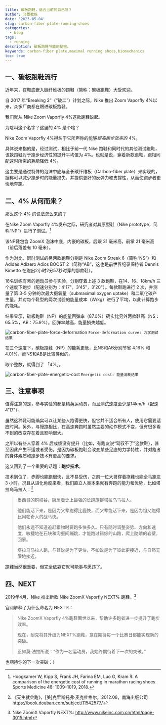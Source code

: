 ```yaml
---
title: 碳板跑鞋，适合当前的自己吗？
author: 马景教练
date: '2023-05-04'
slug: carbon-fiber-plate-running-shoes
categories:
  - blog
tags:
  - running
description: 碳板跑鞋节能的秘密。
keywords: carbon-fiber plate,maximal running shoes,biomechanics
toc: true
---
```


## 一、碳板跑鞋流行

近年来，在鞋底嵌入碳纤维板的跑鞋（简称：碳板跑鞋）大受欢迎。

自 2017 年“Breaking 2”（“破二”）计划之际，Nike 推出 Zoom Vaporfly 4%以来，众多厂商都在跟进碳板跑鞋。

我们就从 Nike Zoom Vaporfly 4%这款跑鞋说起。

为啥叫这个名字？这里的 4% 是个啥？

Nike Zoom Vaporfly 4%得名于它所声称的能够*提高跑步效率的 4%*。

具体说来指的是，经过测试，相比于前一代 Nike 跑鞋和同时代的其他测试跑鞋，该款跑鞋对于跑步经济性的提升平均值为 4%。也就是说，穿着新款跑鞋，跑相同配速时所需的耗能降低 4%。

这主要是通过特殊的泡沫中底与全长碳纤维板（Carbon-fiber plate）来实现的，据称可以减少跑步时的能量损失，并提供更好的反弹力和支撑性，从而使跑步者更快地奔跑。

## 二、4% 从何而来？

那么这个 4% 的说法怎么来的？

在Nike Zoom Vaporfly 4%发布之际，研究者对其原型鞋（Nike prototype，简称“NP”）进行了测试。[^np]

该NP鞋包含 ZoomX 泡沫中底，内嵌的碳板，后跟 31 毫米高，前掌 21 毫米高（前后落差有 10 毫米）。

作为对比，同时测试的另两款跑鞋分别是 Nike Zoom Streak 6（简称“NS”）和 Adidas Adizero Adios BOOST 2（简称“AB”，这也是前世界纪录保持者 Dennis Kimetto 在跑出2小时2分57秒时穿的那款鞋）。

18名训练有素的运动员参与实验，分别穿着上述 3 款跑鞋，在14、16、18km/h 三个速度下跑步（配速分别为：4'17"，3'45"，3'20"）。每款鞋跑进行 2 次，并测量了第 3-5 分钟的次最大摄氧量（submaximal oxygen uptake）和二氧化碳产生量，并对每个鞋型的两次试验的能量成本（W/kg）进行了平均，以此计算跑步的能耗。

结果显示，碳板跑鞋（NP）的能量回弹率（87.0%）确实比另外两款鞋高（NS：65.5%，AB：75.9%）。回弹率越高，能量损失越低。

![carbon-fiber-plate-force-deformation](/images/wp/carbon-fiber-plate-force-deformation.jpg)
`Force-deformation curve: 力学测试结果`

在三个速度下，碳板跑鞋（NP）的能耗更低，比NS和AB分别节省 4.16% 和 4.01%，而NS和AB是比较类似的。

取个整数，就得到了 「4%」。

![carbon-fiber-plate-energetic-cost](/images/wp/carbon-fiber-plate-energetic-cost.jpg)
`Energetic cost: 能量消耗结果`

## 三、注意事项

值得注意的是，参与实验的都是精英运动员，而且测试速度至少是14km/h（配速4'17"）。

虽然这种鞋可能确实可以让某些人跑得更快，但它并不适合所有人，使用它需要适应时间。另外，与慢跑相比，在高速奔跑时虽然主要的动作模式不变，但有很多看不到的改变存在着且影响很大。

之所以有些人穿着 4% 后成绩没有提升（比如，有跑友说“驾驭不了”这款鞋），甚至因此产生不适或者受伤，是因为碳板跑鞋会改变某些足底的力学特性，并对跑者的身体素质和跑步技术有更高的要求。

这又回到了一个重要的话题：**跑步技术**。

技术到位了，赤脚也能跑很快，且不易受伤，之前一位大哥穿着拖鞋也能全马跑进 3 小时。况且从进化角度来看，我们直立人类本来就有奔跑的能力和优势，比如塔拉乌马拉人：[^borntorun]

> 墨西哥的铜峡谷，隐居着史上最强的长跑族群塔拉乌马拉人。
>
> 他们能活下来，是因为父辈跑得比鹿快，而父辈能活下来，是因为祖父跑得比阿帕奇人的战马快。
>
> 他们永远不知道追赶猎物时要跑多快多久。只有随时调整姿势、方向和速度，敏捷地在石块和沟壑间蹦跳，才能跑过错综的山路，爬上陡峭的岩壁，回家。
>
> 塔拉乌马拉人跑，与其说是为了更快，不如说是为了彼此更接近，与自然无限地接近。

跑鞋当然很重要，但完全依靠它就可能事与愿违了。

## 四、NEXT

2019年4月，Nike 推出新款 Nike ZoomX Vaporfly NEXT% 跑鞋。[^next]

官网解释了为什么命名为 NEXT%：

> Nike ZoomX Vaporfly 4%跑鞋面世以来，帮助许多跑者进一步提升了跑步效率。
>
> 现在，耐克将其升级为NEXT%跑鞋，意在期待每一个比赛日都能实现新的突破。
>
> 正如莫·法拉所说：“作为一名运动员，我始终期待着下一次的突破。”

也期待你的下一次突破：）

[^np]: Hoogkamer W, Kipp S, Frank JH, Farina EM, Luo G, Kram R. A comparison of the energetic cost of running in marathon racing shoes. Sports Medicine 48: 1009–1019, 2018.
[^borntorun]: 《天生就会跑》，[美]克里斯托弗·麦克杜格尔，2012.08，南海出版公司 https://book.douban.com/subject/11542577/
[^next]: Nike ZoomX Vaporfly NEXT%: http://www.nikeinc.com.cn/html/page-3015.html
